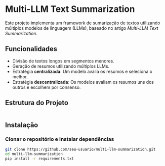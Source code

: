 # Multi-LLM Text Summarization

Este projeto implementa um framework de sumarização de textos utilizando múltiplos modelos de linguagem (LLMs), baseado no artigo *Multi-LLM Text Summarization*.

## Funcionalidades
- Divisão de textos longos em segmentos menores.
- Geração de resumos utilizando múltiplos LLMs.
- Estratégia **centralizada**: Um modelo avalia os resumos e seleciona o melhor.
- Estratégia **descentralizada**: Os modelos avaliam os resumos uns dos outros e escolhem por consenso.


## Estrutura do Projeto
```

```

## Instalação
### Clonar o repositório e instalar dependências
```bash
git clone https://github.com/seu-usuario/multi-llm-summarization.git
cd multi-llm-summarization
pip install -r requirements.txt
```

